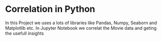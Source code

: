 # Correlation in Python 
In this Project we uses a lots of libraries like Pandas, Numpy, Seaborn and Matplotlib etc.
In Jupyter Notebook  we correlat the Movie data and geting the  usefull insights 
